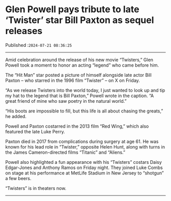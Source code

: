 # Glen Powell pays tribute to late ‘Twister’ star Bill Paxton as sequel releases

Published :`2024-07-21 08:36:25`

---

Amid celebration around the release of his new movie “Twisters,” Glen Powell took a moment to honor an acting  “legend” who came before him.

The “Hit Man” star posted a picture of himself alongside late actor Bill Paxton – who starred in the 1996 film “Twister” – on X on Friday.

“As we release Twisters into the world today, I just wanted to look up and tip my hat to the legend that is Bill Paxton,” Powell wrote in the caption. “A great friend of mine who saw poetry in the natural world.”

“His boots are impossible to fill, but this life is all about chasing the greats,” he added.

Powell and Paxton costarred in the 2013 film “Red Wing,” which also featured the late Luke Perry.

Paxton died in 2017 from complications during surgery at age 61. He was known for his lead role in “Twister,” opposite Helen Hunt, along with turns in the James Cameron-directed films “Titanic” and “Aliens.”

Powell also highlighted a fun appearance with his “Twisters” costars Daisy Edgar-Jones and Anthony Ramos on Friday night. They joined Luke Combs on stage at his performance at MetLife Stadium in New Jersey to “shotgun” a few beers.

“Twisters” is in theaters now.

---

